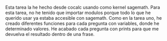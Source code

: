 Esta tarea la he hecho desde cocalc usando como kernel sagemath. 
Para esta tarea, no he tenido que importar modulos porque todo lo que he querido usar ya estaba accesible con sagemath. 
Como en la tarea uno, he creado diferentes funciones para cada pregunta con variables, donde he determinado valores. 
He acabado cada pregunta con prints para que me devuelva el resultado dentro de una frase.
